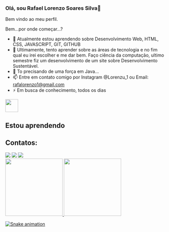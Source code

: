 ### Olá, sou Rafael Lorenzo Soares Silva👋
Bem vindo ao meu perfil.

Bem...por onde começar...?
- 🌱 Atualmente estou aprendendo sobre Desenvolvimento Web, HTML, CSS, JAVASCRIPT, GIT, GITHUB
- 👯 Ultimamente, tento aprender sobre as áreas de tecnologia e no fim qual eu irei escolher e me dar bem. Faço ciência da computação, ultimo semestre fiz um desenvolvimento de um site sobre Desenvolvimento Sustentável. 
- 🤔 To precisando de uma força em Java...
- 📫 Entre em contato comigo por Instagram @Lorenzu_1 ou Email: rafalorenzo1@gmail.com
- ⚡ Em busca de conhecimento, todos os dias

<img loading="lazy" src="https://cdn.jsdelivr.net/gh/devicons/devicon/icons/git/git-original.svg" width="40" height="40"/>

## Estou aprendendo

## Contatos:

<div>
<a href="https://instagram.com/lorenzu_1" target="_blank"><img loading="lazy" src="https://img.shields.io/badge/-Instagram-%23E4405F?style=for-the-badge&logo=instagram&logoColor=white" target="_blank"></a>
<a href = "mailto:contato@rafaelorenzo1@gmai.com"><img loading="lazy" src="https://img.shields.io/badge/Gmail-D14836?style=for-the-badge&logo=gmail&logoColor=white" target="_blank"></a>
<a href="https://www.linkedin.com/in/rafael-lorenzo1" target="_blank"><img loading="lazy" src="https://img.shields.io/badge/-LinkedIn-%230077B5?style=for-the-badge&logo=linkedin&logoColor=white" target="_blank"></a>   
</div>

<div>
  <a href="https://github.com/Rlnz-1">
    <img loading = "lazy" height="180em" src= "https://github-readme-stats.vercel.app/api/top-langs/?username=Rlnz-1&layout=compact&langs_count=7&theme=dracula"/>
    <img loading = "lazy" height="180em" src= "https://github-readme-stats.vercel.app/api?username=Rlnz-1&show_icons=true&theme=dracula&include_all_commits=true&count_private=true"/>
</div>

![Snake animation](https://github.com/Rlnz-1/Rlnz-1/blob/output/github-contribution-grid-snake.svg)
